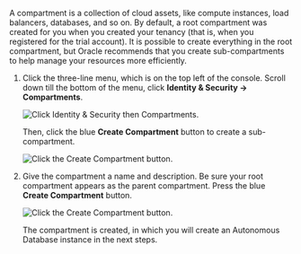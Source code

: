 A compartment is a collection of cloud assets, like compute instances, load balancers, databases, and so on. By default, a root compartment was created for you when you created your tenancy (that is, when you registered for the trial account). It is possible to create everything in the root compartment, but Oracle recommends that you create sub-compartments to help manage your resources more efficiently.

1. Click the three-line menu, which is on the top left of the console. Scroll down till the bottom of the menu, click **Identity & Security -> Compartments**. 

    ![Click Identity & Security then Compartments.](http://127.0.0.1:5501/blocks/ux-common/iam/images/oci-navigation-compartments.png " ")

    Then, click the blue **Create Compartment** button to create a sub-compartment.

    ![Click the Create Compartment button.](http://127.0.0.1:5501/blocks/ux-common/iam/images/compartment-create.png " ")

2. Give the compartment a name and description. Be sure your root compartment appears as the parent compartment. Press the blue **Create Compartment** button.

    ![Click the Create Compartment button.](http://127.0.0.1:5501/blocks/ux-common/iam/images/compartment-click-create.png " ")

    The compartment is created, in which you will create an Autonomous Database instance in the next steps.